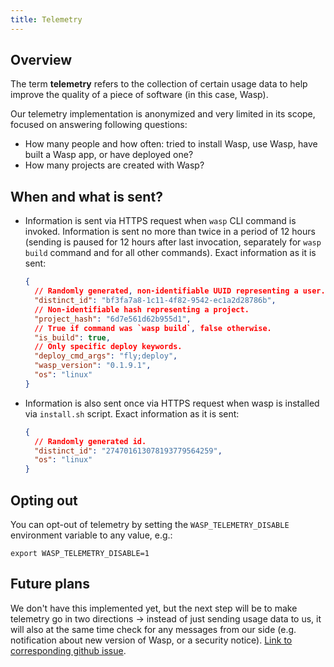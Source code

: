 ```yaml
---
title: Telemetry
---
```


## Overview

The term **telemetry** refers to the collection of certain usage data to help improve the quality of a piece of software (in this case, Wasp).

Our telemetry implementation is anonymized and very limited in its scope, focused on answering following questions:
 - How many people and how often: tried to install Wasp, use Wasp, have built a Wasp app, or have deployed one?
 - How many projects are created with Wasp?

## When and what is sent?

 - Information is sent via HTTPS request when `wasp` CLI command is invoked.
   Information is sent no more than twice in a period of 12 hours (sending is paused for 12 hours after last invocation, separately for `wasp build` command and for all other commands). Exact information as it is sent:
   ```json
   {
     // Randomly generated, non-identifiable UUID representing a user.
     "distinct_id": "bf3fa7a8-1c11-4f82-9542-ec1a2d28786b",
     // Non-identifiable hash representing a project.
     "project_hash": "6d7e561d62b955d1",
     // True if command was `wasp build`, false otherwise.
     "is_build": true,
     // Only specific deploy keywords.
     "deploy_cmd_args": "fly;deploy",
     "wasp_version": "0.1.9.1",
     "os": "linux"
   }
   ```
   
 - Information is also sent once via HTTPS request when wasp is installed via `install.sh` script. Exact information as it is sent:
   ```json
   {
     // Randomly generated id.
     "distinct_id": "274701613078193779564259",
     "os": "linux"
   }
   ```

## Opting out

You can opt-out of telemetry by setting the `WASP_TELEMETRY_DISABLE` environment variable to any value, e.g.:

```
export WASP_TELEMETRY_DISABLE=1
```

## Future plans

We don't have this implemented yet, but the next step will be to make telemetry go in two directions -> instead of just sending usage data to us, it will also at the same time check for any messages from our side (e.g. notification about new version of Wasp, or a security notice). [Link to corresponding github issue](https://github.com/wasp-lang/wasp/issues/163).
